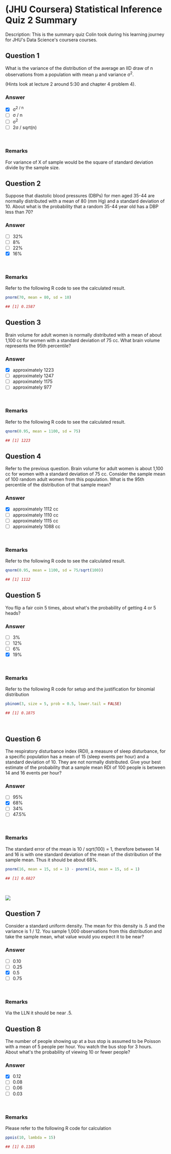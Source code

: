 # (JHU Coursera) Statistical Inference Quiz 2 Summary

Description: This is the summary quiz Colin took during his learning journey for JHU's Data Science's coursera courses.</br>

Question 1
----------
What is the variance of the distribution of the average an IID draw of n observations from a population with mean μ and variance σ<sup>2</sup>. </br>

(Hints look at lecture 2 around 5:30 and chapter 4 problem 4). </br>

### Answer
- [x] σ<sup>2 / n
- [ ] σ / n
- [ ] σ<sup>2
- [ ] 2σ / sqrt(n)
</br>

### Remarks
For variance of X of sample would be the square of standard deviation divide by the sample size.

Question 2
----------
Suppose that diastolic blood pressures (DBPs) for men aged 35-44 are normally distributed with a mean of 80 (mm Hg) and a standard deviation of 10. About what is the probability that a random 35-44 year old has a DBP less than 70? </br>

### Answer
- [ ] 32%
- [ ] 8%
- [ ] 22%
- [x] 16%
</br>

### Remarks
Refer to the following R code to see the calculated result. </br>

```R
pnorm(70, mean = 80, sd = 10)

## [1] 0.1587
```

Question 3
----------
Brain volume for adult women is normally distributed with a mean of about 1,100 cc for women with a standard deviation of 75 cc. What brain volume represents the 95th percentile? </br>

### Answer
- [x] approximately 1223
- [ ] approximately 1247
- [ ] approximately 1175
- [ ] approximately 977
</br>

### Remarks
Refer to the following R code to see the calculated result. </br>

```R
qnorm(0.95, mean = 1100, sd = 75)

## [1] 1223
```

Question 4
----------
Refer to the previous question. Brain volume for adult women is about 1,100 cc for women with a standard deviation of 75 cc. Consider the sample mean of 100 random adult women from this population. What is the 95th percentile of the distribution of that sample mean? </br>

### Answer
- [x] approximately 1112 cc
- [ ] approximately 1110 cc
- [ ] approximately 1115 cc
- [ ] approximately 1088 cc
</br>

### Remarks
Refer to the following R code to see the calculated result. </br>

```R
qnorm(0.95, mean = 1100, sd = 75/sqrt(100))

## [1] 1112
```


Question 5
----------
You flip a fair coin 5 times, about what's the probability of getting 4 or 5 heads? </br>

### Answer
- [ ] 3%
- [ ] 12%
- [ ] 6%
- [x] 19%
</br>

### Remarks
Refer to the following R code for setup and the justification for binomial distribution</br>

```R
pbinom(3, size = 5, prob = 0.5, lower.tail = FALSE)

## [1] 0.1875
```
</br>

Question 6
----------
The respiratory disturbance index (RDI), a measure of sleep disturbance, for a specific population has a mean of 15 (sleep events per hour) and a standard deviation of 10. They are not normally distributed. Give your best estimate of the probability that a sample mean RDI of 100 people is between 14 and 16 events per hour? </br>

### Answer
- [ ] 95%
- [x] 68%
- [ ] 34%
- [ ] 47.5%
</br>

### Remarks
The standard error of the mean is 10 / sqrt(100) = 1, therefore between 14 and 16 is with one standard deviation of the mean of the distribution of the sample mean. Thus it should be about 68%. </br>

```R
pnorm(16, mean = 15, sd = 1) - pnorm(14, mean = 15, sd = 1)

## [1] 0.6827
```
</br>

![](https://github.com/hsc251/RLearn/blob/master/06_Statistical_Inference/quiz/JHU06_quiz2_q5exp.jpg)

Question 7
----------
Consider a standard uniform density. The mean for this density is .5 and the variance is 1 / 12. You sample 1,000 observations from this distribution and take the sample mean, what value would you expect it to be near? </br>

### Answer
- [ ] 0.10
- [ ] 0.25
- [x] 0.5
- [ ] 0.75
</br>

### Remarks
Via the LLN it should be near .5. </br>

Question 8
----------
The number of people showing up at a bus stop is assumed to be Poisson with a mean of 5 people per hour. You watch the bus stop for 3 hours. About what's the probability of viewing 10 or fewer people? </br>

### Answer
- [x] 0.12
- [ ] 0.08
- [ ] 0.06
- [ ] 0.03
</br>

### Remarks
Please refer to the following R code for calculation </br>
```R
ppois(10, lambda = 15)

## [1] 0.1185
```
